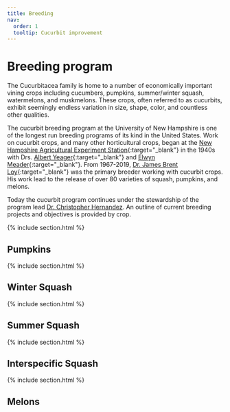 ```yaml
---
title: Breeding 
nav:
  order: 1
  tooltip: Cucurbit improvement 
---
```


# <i class="fas fa-seedling"></i>Breeding program
The Cucurbitacea family is home to a number of economically important vining crops including cucumbers, pumpkins, summer/winter squash, watermelons, and muskmelons.
These crops, often referred to as cucurbits, exhibit seemingly endless variation in size, shape, color, and countless other qualities. 

The cucurbit breeding program at the University of New Hampshire is one of the longest run breeding programs of its kind in the United States.
Work on cucurbit crops, and many other horticultural crops, began at the [New Hampshire Agricultural Experiment Station](https://colsa.unh.edu/new-hampshire-agricultural-experiment-station){:target="_blank"} in the 1940s with Drs. [Albert Yeager](https://en.wikipedia.org/wiki/Albert_F._Yeager){:target="_blank"} and [Elwyn Meader](https://en.wikipedia.org/wiki/Elwyn_Meader){:target="_blank"}. From 1967-2019, [Dr. James Brent Loy](https://www.unh.edu/unhtoday/2019/03/fruits-unh-breeding-research){:target="_blank"} was the primary breeder working with cucurbit crops.
His work lead to the release of over 80 varieties of squash, pumpkins, and melons.

Today the cucurbit program continues under the stewardship of the program lead [Dr. Christopher Hernandez](https://unhcucurbits.org/members/chris-hernandez.html).
An outline of current breeding projects and objectives is provided by crop.

{% include section.html %}

## Pumpkins

{% include section.html %}

## Winter Squash

{% include section.html %}

## Summer Squash

{% include section.html %}

## Interspecific Squash

{% include section.html %}

## Melons
